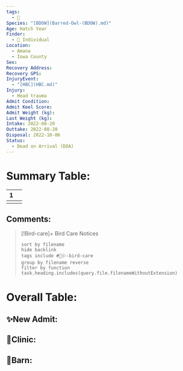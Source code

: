 ```yaml
---
tags:
  - 🦅
Species: "[BDOW](Barred-Owl-(BDOW).md)"
Age: Hatch Year
Finder:
  - 🧑 Individual
Location:
  - Amana
  - Iowa County
Sex: 
Recovery Address: 
Recovery GPS: 
InjuryEvent:
  - "[HBC](HBC.md)"
Injury:
  - Head trauma
Admit Condition: 
Admit Keel Score: 
Admit Weight (kg): 
Last Weight (kg): 
Intake: 2022-08-20
Outtake: 2022-08-20
Disposal: 2022-10-06
Status:
  - Dead on Arrival (DOA)
---
```


# Summary Table:

<div><table class="dataview table-view-table"><thead class="table-view-thead"><tr class="table-view-tr-header"><th class="table-view-th"><span></span><span class="dataview small-text">1</span></th><th class="table-view-th"><span></span></th></tr></thead><tbody class="table-view-tbody"><tr><td><span></span></td><td><span></span></td></tr></tbody></table></div>

## Comments:

> [!Bird-care]+ Bird Care Notices
>   ```tasks 
>   sort by filename
>   hide backlink
>   tags include #🦅🩺-bird-care 
>   group by filename reverse
>   filter by function task.heading.includes(query.file.filenameWithoutExtension)
>   ```

# Overall Table:

## ✨New Admit:



## 🏥Clinic:



## 🏡Barn:


